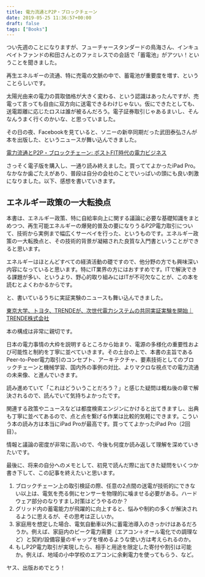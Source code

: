 ```yaml
---
title: 電力流通とP2P・ブロックチェーン
date: 2019-05-25 11:36:57+00:00
draft: false
tags: ["Books"]
---
```

つい先週のことになりますが、フューチャースタンダードの鳥海さん、インキュベイトファンドの和田さんとのファミレスでの会話で「蓄電池」がアツい！ということを聞きました。

再生エネルギーの流通、特に売電の文脈の中で、蓄電池が重要度を増す、ということらしいです。

太陽光由来の電力の買取価格が大きく変わる、という認識はあったんですが、売電って言っても自由に双方向に送電できるわけじゃない。仮にできたとしても、送電距離に応じたロスは誰が被るんだろう。電子証券取引じゃあるまいし、そんなんうまく行くのかいな、と思っていました。

その日の夜、Facebookを見ていると、ソニーの新卒同期だった武田泰弘さんが本を出版した、というニュースが舞い込んできました。

[電力流通とP2P・ブロックチェーン: ポストFIT時代の電力ビジネス](https://www.amazon.co.jp/dp/4274223752)

さっそく電子版を購入し、一通り読み終えました。買っててよかったiPad Pro。なかなか歯ごたえがあり、普段は自分の会社のことでいっぱいの頭にも良い刺激になりました。以下、感想を書いていきます。

## エネルギー政策の一大転換点

本書は、エネルギー政策、特に自給率向上に関する議論に必要な基礎知識をまとめつつ、再生可能エネルギーの爆発的普及の要になりうるP2P電力取引について、技術から実例まで幅広くサーベイを行った、というものです。エネルギー政策の一大転換点と、その技術的背景が凝縮された良質な入門書ということができると思います。

エネルギーはほとんどすべての経済活動の礎ですので、他分野の方でも興味深い内容になっていると思います。特にIT業界の方にはおすすめです。ITで解決できる課題が多い、というより、野心的取り組みにはITが不可欠なことが、この本を読むとよくわかるからです。

と、書いているうちに実証実験のニュースも舞い込んできました。

[東京大学、トヨタ、TRENDEが、次世代電力システムの共同実証実験を開始｜TRENDE株式会社](https://trende.jp/news/press/007/)

本の構成は非常に親切です。

日本の電力事情の大枠を説明するところから始まり、電源の多様化の重要性および可能性と制約を丁寧に並べていきます。その土台の上で、本書の主旨であるPeer-to-Peer電力取引のコンセプト、アーキテクチャ、要素技術としてのブロックチェーンと機械学習、国内外の事例の対比、よりマクロな視点での電力流通の未来像、と進んでいきます。

読み進めていて「これはどういうことだろう？」と感じた疑問は概ね後の章で解決されるので、読んでいて気持ちよかったです。

関連する政策やニュースなどは都度検索エンジンにかけると出てきますし、出典も丁寧に並べてあるので、点と点を繋げる作業は比較的気軽にできます。こういう本の読み方は本当にiPad Proが最高です。買っててよかったiPad Pro（2回目）。

情報と議論の密度が非常に高いので、今後も何度か読み返して理解を深めていきたいです。

最後に、将来の自分へのメモとして、初見で読んだ際に出てきた疑問をいくつか書き下して、この記事を終えたいと思います。

1. ブロックチェーン上の取引検証の際、任意の2点間の送電が技術的にできない以上は、電気を売る側にセンサーを物理的に噛ませる必要がある。ハードウェア部分のなりすまし対策はどうやるのか？
2. グリッド内の蓄電能力が飛躍的に向上すると、悩みや制約の多くが解決されるように思えるが、その思考は正しいか。
3. 家庭用を想定した場合、電気自動車以外に蓄電池導入のきっかけはあるだろうか。例えば、家庭内のピーク電力需要（エアコン＋オール電化での調理など）と契約/設備容量のギャップを埋めるような使い方は考えられるのか。
4. もしP2P電力取引が実現したら、相手と用途を限定した寄付や割引は可能か。例えば、地域の小中学校のエアコンに余剰電力を使ってもらう、など。

ヤス、出版おめでとう！
